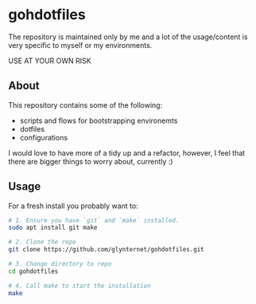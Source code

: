 # gohdotfiles
The repository is maintained only by me and a lot of the usage/content is very specific to myself or my environments.  

USE AT YOUR OWN RISK

## About
This repository contains some of the following:
- scripts and flows for bootstrapping environemts
- dotfiles
- configurations

I would love to have more of a tidy up and a refactor, however, I feel that there are bigger things to worry about, currently :)

## Usage

For a fresh install you probably want to:  

```bash
# 1. Ensure you have `git` and `make` installed.
sudo apt install git make

# 2. Clone the repo
git clone https://github.com/glynternet/gohdotfiles.git

# 3. Change directory to repo
cd gohdotfiles

# 4. Call make to start the installation
make
```
